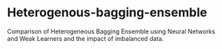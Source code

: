 # Heterogenous-bagging-ensemble
Comparison of Heterogeneous Bagging Ensemble using Neural Networks and Weak Learners and the impact of imbalanced data.

